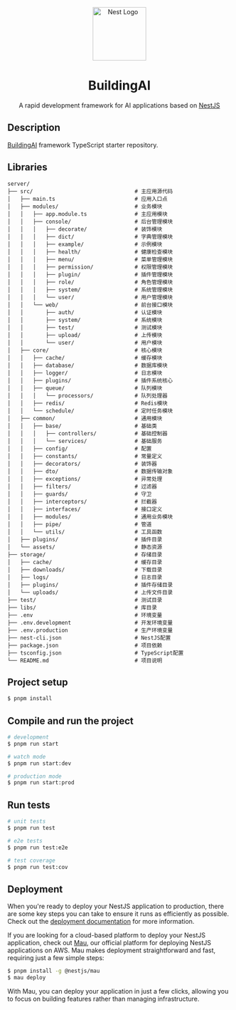 <p align="center">
  <a href="http://nestjs.com/" target="blank"><img src="./libs/assets/logo.png" width="120" alt="Nest Logo" /></a>
</p>

<p align="center">
  <h1 align="center">BuildingAI</h1>
</p>

<p align="center">
  A rapid development framework for AI applications based on <a href="https://github.com/nestjs/nest" target="_blank">NestJS</a>
</p>

## Description

[BuildingAI](https://github.com/nestjs/nest) framework TypeScript starter repository.

## Libraries

```
server/
├── src/                                # 主应用源代码
│   ├── main.ts                         # 应用入口点
│   ├── modules/                        # 业务模块
│   │   ├── app.module.ts               # 主应用模块
│   │   ├── console/                    # 后台管理模块
│   │   │   ├── decorate/               # 装饰模块
│   │   │   ├── dict/                   # 字典管理模块
│   │   │   ├── example/                # 示例模块
│   │   │   ├── health/                 # 健康检查模块
│   │   │   ├── menu/                   # 菜单管理模块
│   │   │   ├── permission/             # 权限管理模块
│   │   │   ├── plugin/                 # 插件管理模块
│   │   │   ├── role/                   # 角色管理模块
│   │   │   ├── system/                 # 系统管理模块
│   │   │   └── user/                   # 用户管理模块
│   │   └── web/                        # 前台接口模块
│   │       ├── auth/                   # 认证模块
│   │       ├── system/                 # 系统模块
│   │       ├── test/                   # 测试模块
│   │       ├── upload/                 # 上传模块
│   │       └── user/                   # 用户模块
│   ├── core/                           # 核心模块
│   │   ├── cache/                      # 缓存模块
│   │   ├── database/                   # 数据库模块
│   │   ├── logger/                     # 日志模块
│   │   ├── plugins/                    # 插件系统核心
│   │   ├── queue/                      # 队列模块
│   │   │   └── processors/             # 队列处理器
│   │   ├── redis/                      # Redis模块
│   │   └── schedule/                   # 定时任务模块
│   ├── common/                         # 通用模块
│   │   ├── base/                       # 基础类
│   │   │   ├── controllers/            # 基础控制器
│   │   │   └── services/               # 基础服务
│   │   ├── config/                     # 配置
│   │   ├── constants/                  # 常量定义
│   │   ├── decorators/                 # 装饰器
│   │   ├── dto/                        # 数据传输对象
│   │   ├── exceptions/                 # 异常处理
│   │   ├── filters/                    # 过滤器
│   │   ├── guards/                     # 守卫
│   │   ├── interceptors/               # 拦截器
│   │   ├── interfaces/                 # 接口定义
│   │   ├── modules/                    # 通用业务模块
│   │   ├── pipe/                       # 管道
│   │   └── utils/                      # 工具函数
│   ├── plugins/                        # 插件目录
│   └── assets/                         # 静态资源
├── storage/                            # 存储目录
│   ├── cache/                          # 缓存目录
│   ├── downloads/                      # 下载目录
│   ├── logs/                           # 日志目录
│   ├── plugins/                        # 插件存储目录
│   └── uploads/                        # 上传文件目录
├── test/                               # 测试目录
├── libs/                               # 库目录
├── .env                                # 环境变量
├── .env.development                    # 开发环境变量
├── .env.production                     # 生产环境变量
├── nest-cli.json                       # NestJS配置
├── package.json                        # 项目依赖
├── tsconfig.json                       # TypeScript配置
└── README.md                           # 项目说明
```

## Project setup

```bash
$ pnpm install
```

## Compile and run the project

```bash
# development
$ pnpm run start

# watch mode
$ pnpm run start:dev

# production mode
$ pnpm run start:prod
```

## Run tests

```bash
# unit tests
$ pnpm run test

# e2e tests
$ pnpm run test:e2e

# test coverage
$ pnpm run test:cov
```

## Deployment

When you're ready to deploy your NestJS application to production, there are some key steps you can
take to ensure it runs as efficiently as possible. Check out the
[deployment documentation](https://docs.nestjs.com/deployment) for more information.

If you are looking for a cloud-based platform to deploy your NestJS application, check out
[Mau](https://mau.nestjs.com), our official platform for deploying NestJS applications on AWS. Mau
makes deployment straightforward and fast, requiring just a few simple steps:

```bash
$ pnpm install -g @nestjs/mau
$ mau deploy
```

With Mau, you can deploy your application in just a few clicks, allowing you to focus on building
features rather than managing infrastructure.
